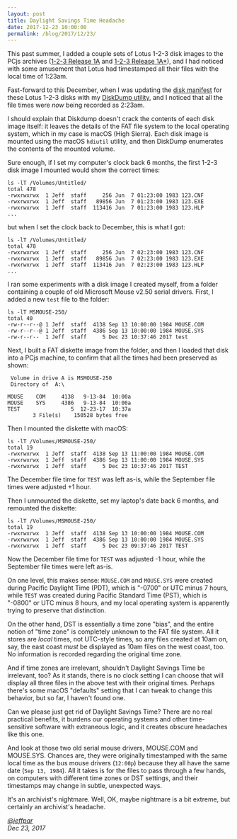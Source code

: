 ```yaml
---
layout: post
title: Daylight Savings Time Headache
date: 2017-12-23 10:00:00
permalink: /blog/2017/12/23/
---
```


This past summer, I added a couple sets of Lotus 1-2-3 disk images to the PCjs archives
([1-2-3 Release 1A](/disks/pcx86/apps/lotus/123/1a/) and [1-2-3 Release 1A*](/disks/pcx86/apps/lotus/123/1as/)), and I had
noticed with some amusement that Lotus had timestamped all their files with the local time of 1:23am.

Fast-forward to this December, when I was updating the [disk manifest](/disks/pcx86/apps/lotus/123/1a/manifest.xml) for these
Lotus 1-2-3 disks with my [DiskDump utility](/modules/diskdump/), and I noticed that all the file times were *now* being
recorded as 2:23am.

I should explain that Diskdump doesn't crack the contents of each disk image itself: it leaves the details of the FAT file
system to the local operating system, which in my case is macOS (High Sierra).  Each disk image is mounted using the macOS
`hdiutil` utility, and then DiskDump enumerates the contents of the mounted volume.

Sure enough, if I set my computer's clock back 6 months, the first 1-2-3 disk image I mounted would show the correct times:

    ls -lT /Volumes/Untitled/
    total 478
    -rwxrwxrwx  1 Jeff  staff     256 Jun  7 01:23:00 1983 123.CNF
    -rwxrwxrwx  1 Jeff  staff   89856 Jun  7 01:23:00 1983 123.EXE
    -rwxrwxrwx  1 Jeff  staff  113416 Jun  7 01:23:00 1983 123.HLP
    ...

but when I set the clock back to December, this is what I got:

    ls -lT /Volumes/Untitled/
    total 478
    -rwxrwxrwx  1 Jeff  staff     256 Jun  7 02:23:00 1983 123.CNF
    -rwxrwxrwx  1 Jeff  staff   89856 Jun  7 02:23:00 1983 123.EXE
    -rwxrwxrwx  1 Jeff  staff  113416 Jun  7 02:23:00 1983 123.HLP
    ...

I ran some experiments with a disk image I created myself, from a folder containing a couple of old Microsoft Mouse
v2.50 serial drivers.  First, I added a new `test` file to the folder:

    ls -lT MSMOUSE-250/
    total 40
    -rw-r--r--@ 1 Jeff  staff  4138 Sep 13 10:00:00 1984 MOUSE.COM
    -rw-r--r--@ 1 Jeff  staff  4386 Sep 13 10:00:00 1984 MOUSE.SYS
    -rw-r--r--  1 Jeff  staff     5 Dec 23 10:37:46 2017 test

Next, I built a FAT diskette image from the folder, and then I loaded that disk into a PCjs machine, to confirm that all the
times had been preserved as shown:

	 Volume in drive A is MSMOUSE-250
	 Directory of  A:\

	MOUSE    COM     4138   9-13-84  10:00a
	MOUSE    SYS     4386   9-13-84  10:00a
	TEST                5  12-23-17  10:37a
	        3 File(s)    150528 bytes free

Then I mounted the diskette with macOS:

    ls -lT /Volumes/MSMOUSE-250/
    total 19
    -rwxrwxrwx  1 Jeff  staff  4138 Sep 13 11:00:00 1984 MOUSE.COM
    -rwxrwxrwx  1 Jeff  staff  4386 Sep 13 11:00:00 1984 MOUSE.SYS
    -rwxrwxrwx  1 Jeff  staff     5 Dec 23 10:37:46 2017 TEST

The December file time for `TEST` was left as-is, while the September file times were adjusted +1 hour.

Then I unmounted the diskette, set my laptop's date back 6 months, and remounted the diskette:

    ls -lT /Volumes/MSMOUSE-250/
    total 19
    -rwxrwxrwx  1 Jeff  staff  4138 Sep 13 10:00:00 1984 MOUSE.COM
    -rwxrwxrwx  1 Jeff  staff  4386 Sep 13 10:00:00 1984 MOUSE.SYS
    -rwxrwxrwx  1 Jeff  staff     5 Dec 23 09:37:46 2017 TEST

Now the December file time for `TEST` was adjusted -1 hour, while the September file times were left as-is.

On one level, this makes sense: `MOUSE.COM` and `MOUSE.SYS` were created during Pacific Daylight Time (PDT), which is "-0700"
or UTC minus 7 hours, while `TEST` was created during Pacific Standard Time (PST), which is "-0800" or UTC minus 8 hours, and
my local operating system is apparently trying to preserve that distinction.

On the other hand, DST is essentially a time zone "bias", and the entire notion of "time zone" is completely unknown
to the FAT file system.  All it stores are *local* times, not UTC-style times, so any files created at 10am on, say, the
east coast *must* be displayed as 10am files on the west coast, too.  No information is recorded regarding the original time
zone.

And if time zones are irrelevant, shouldn't Daylight Savings Time be irrelevant, too?  As it stands, there is no clock
setting I can choose that will display all three files in the above test with their original times.  Perhaps there's some
macOS "defaults" setting that I can tweak to change this behavior, but so far, I haven't found one.

Can we please just get rid of Daylight Savings Time?  There are no real practical benefits, it burdens our operating systems
and other time-sensitive software with extraneous logic, and it creates obscure headaches like this one.

And look at those two old serial mouse drivers, MOUSE.COM and MOUSE.SYS.  Chances are, they were originally timestamped with
the same local time as the bus mouse drivers (`12:00p`) because they all have the same date (`Sep 13, 1984`).  All it takes is
for the files to pass through a few hands, on computers with different time zones or DST settings, and their timestamps
may change in subtle, unexpected ways.

It's an archivist's nightmare.  Well, OK, maybe nightmare is a bit extreme, but certainly an archivist's headache.

*[@jeffpar](https://jeffpar.com)*  
*Dec 23, 2017*
